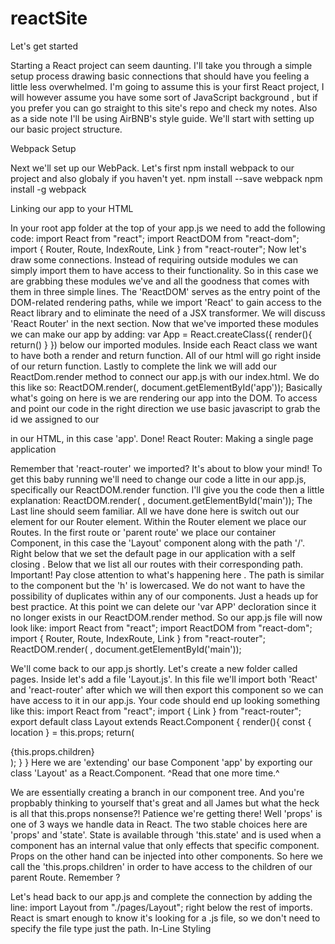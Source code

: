 # reactSite
Let's get started

Starting a React project can seem daunting. I'll take you through a simple setup process drawing basic connections that should have you feeling a little less overwhelmed. I'm going to assume this is your first React project, I will however assume you have some sort of JavaScript background , but if you prefer you can go straight to this site's repo and check my notes. Also as a side note I'll be using AirBNB's style guide.
We'll start with setting up our basic project structure.



Webpack Setup

Next we'll set up our WebPack. Let's first npm install webpack to our project and also globaly if you haven't yet.
npm install --save webpack 
npm install -g webpack

Linking our app to your HTML

In your root app folder at the top of your app.js we need to add the following code:
import React from "react";
import ReactDOM from "react-dom";
import { Router, Route, IndexRoute, Link } from "react-router";
Now let's draw some connections. Instead of requiring outside modules we can simply import them to have access to their functionality. So in this case we are grabbing these modules we've and all the goodness that comes with them in three simple lines. The 'ReactDOM' serves as the entry point of the DOM-related rendering paths, while we import 'React' to gain access to the React library and to eliminate the need of a JSX transformer. We will discuss 'React Router' in the next section.
Now that we've imported these modules we can make our app by adding:
var App = React.createClass({
 render(){
  return()
  }
})
below our imported modules. Inside each React class we want to have both a render and return function.
All of our html will go right inside of our return function.
Lastly to complete the link we will add our ReactDom.render method to connect our app.js with our index.html. We do this like so:
ReactDOM.render(<App />, document.getElementById('app')); 
Basically what's going on here is we are rendering our app into the DOM. To access and point our code in the right direction we use basic javascript to grab the id we assigned to our <div> in our HTML, in this case 'app'.
Done!
React Router: Making a single page application

Remember that 'react-router' we imported? It's about to blow your mind! To get this baby running we'll need to change our code a litte in our app.js, specifically our ReactDOM.render function. I'll give you the code then a little explanation:
ReactDOM.render( 
  <Router >
    <Route path="/" component={Layout}>
      <IndexRoute component={HomePage}></IndexRoute>
      <Route path="page1" component={Data}></Route>
      <Route path="page2" component={Home}></Route>
      <Route path="homePage" component={HomePage}></Route>
    </Route>
  </Router>,
document.getElementById('main'));
The Last line should seem familiar. All we have done here is switch out our <App /> element for our Router element. Within the Router element we place our Routes. In the first route or 'parent route' we place our container Component, in this case the 'Layout' component along with the path '/'. Right below that we set the default page in our application with a self closing </IndexRoute>. Below that we list all our routes with their corresponding path.
Important! Pay close attention to what's happening here <Route path="homePage" component={HomePage}></Route>. The path is similar to the component but the 'h' is lowercased. We do not want to have the possibility of duplicates within any of our components. Just a heads up for best practice.
At this point we can delete our 'var APP' decloration since it no longer exists in our ReactDOM.render method. So our app.js file will now look like:
import React from "react";
import ReactDOM from "react-dom";
import { Router, Route, IndexRoute, Link } from "react-router";
ReactDOM.render( 
  <Router >
    <Route path="/" component={Layout}>
      <IndexRoute component={HomePage}></IndexRoute>
      <Route path="page1" component={Data}></Route>
      <Route path="page2" component={Home}></Route>
      <Route path="homePage" component={HomePage}></Route>
    </Route>
  </Router>,
document.getElementById('main'));

We'll come back to our app.js shortly. Let's create a new folder called pages. Inside let's add a file 'Layout.js'. In this file we'll import both 'React' and 'react-router' after which we will then export this component so we can have access to it in our app.js. Your code should end up looking something like this: 
import React from "react";
import { Link } from "react-router";
export default class Layout extends React.Component {
  render(){
  const { location } = this.props;
   return(
    <div>
     {this.props.children}
    </div>
  );
  }
}
Here we are 'extending' our base Component 'app' by exporting our class 'Layout' as a React.Component.
    ^Read that one more time.^


We are essentially creating a branch in our component tree. And you're propbably thinking to yourself that's great and all James but what the heck is all that this.props nonsense?! Patience we're getting there!
Well 'props' is one of 3 ways we handle data in React. The two stable choices here are 'props' and 'state'. State is available through 'this.state' and is used when a component has an internal value that only effects that specific component. Props on the other hand can be injected into other components. So here we call the 'this.props.children' in order to have access to the children of our parent Route. Remember <Route path="/" component={Layout}>?


Let's head back to our app.js and complete the connection by adding the line:
import Layout from "./pages/Layout";
right below the rest of imports. React is smart enough to know it's looking for a .js file, so we don't need to specify the file type just the path.
In-Line Styling
